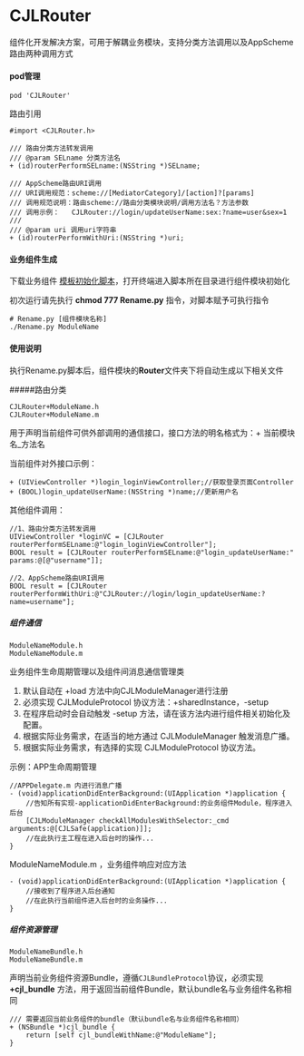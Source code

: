 # CJLRouter
组件化开发解决方案，可用于解耦业务模块，支持分类方法调用以及AppScheme路由两种调用方式



#### pod管理

```shell
pod 'CJLRouter'
```

路由引用

```objc
#import <CJLRouter.h>

/// 路由分类方法转发调用
/// @param SELname 分类方法名
+ (id)routerPerformSELname:(NSString *)SELname;

/// AppScheme路由URI调用
/// URI调用规范：scheme://[MediatorCategory]/[action]?[params]
/// 调用规范说明：路由scheme://路由分类模块说明/调用方法名？方法参数
/// 调用示例：   CJLRouter://login/updateUserName:sex:?name=user&sex=1
///
/// @param uri 调用uri字符串
+ (id)routerPerformWithUri:(NSString *)uri;
```



#### 业务组件生成

下载业务组件 [模板初始化脚本](https://lele8446infoq.oss-cn-shenzhen.aliyuncs.com/组件化/Rename.py?Expires=1620721802&OSSAccessKeyId=TMP.3KdzKhc3rJsdsD6WDji7hbX1WSFyWy2qbFuwieNM43fGdqPkhrxTiz5Rsfn5T8RiyuiQBYAxqvJYqwSucM2tXJ23ffPjMk&Signature=BPSiBfmbnudAGkdQ56MjM605xDI%3D&response-content-type=application%2Foctet-stream)，打开终端进入脚本所在目录进行组件模块初始化

初次运行请先执行  **chmod 777  Rename.py** 指令，对脚本赋予可执行指令

```shell
# Rename.py [组件模块名称]
./Rename.py ModuleName
```



#### 使用说明

执行Rename.py脚本后，组件模块的**Router**文件夹下将自动生成以下相关文件

#####路由分类
```objc
CJLRouter+ModuleName.h
CJLRouter+ModuleName.m
```

用于声明当前组件可供外部调用的通信接口，接口方法的明名格式为：+ 当前模块名_方法名

当前组件对外接口示例：

```objc
+ (UIViewController *)login_loginViewController;//获取登录页面Controller
+ (BOOL)login_updateUserName:(NSString *)name;//更新用户名
```

其他组件调用：

```objc
//1、路由分类方法转发调用
UIViewController *loginVC = [CJLRouter routerPerformSELname:@"login_loginViewController"];
BOOL result = [CJLRouter routerPerformSELname:@"login_updateUserName:" params:@[@"username"]];

//2、AppScheme路由URI调用
BOOL result = [CJLRouter routerPerformWithUri:@"CJLRouter://login/login_updateUserName:?name=username"];
```

##### 组件通信
```objc
ModuleNameModule.h
ModuleNameModule.m
```

业务组件生命周期管理以及组件间消息通信管理类

1. 默认自动在 +load 方法中向CJLModuleManager进行注册
2. 必须实现 CJLModuleProtocol 协议方法：+sharedInstance，-setup
3. 在程序启动时会自动触发 -setup 方法，请在该方法内进行组件相关初始化及配置。
4. 根据实际业务需求，在适当的地方通过 CJLModuleManager 触发消息广播。
5. 根据实际业务需求，有选择的实现 CJLModuleProtocol 协议方法。

示例：APP生命周期管理

```objc
//APPDelegate.m 内进行消息广播
- (void)applicationDidEnterBackground:(UIApplication *)application {
    //告知所有实现-applicationDidEnterBackground:的业务组件Module，程序进入后台
    [CJLModuleManager checkAllModulesWithSelector:_cmd arguments:@[CJLSafe(application)]];
    //在此执行主工程在进入后台时的操作...
}
```

 ModuleNameModule.m ，业务组件响应对应方法

```objc
- (void)applicationDidEnterBackground:(UIApplication *)application {
    //接收到了程序进入后台通知
    //在此执行当前组件进入后台时的业务操作...
}
```

##### 组件资源管理
```objc
ModuleNameBundle.h
ModuleNameBundle.m
```

声明当前业务组件资源Bundle，遵循`CJLBundleProtocol`协议，必须实现 **+cjl_bundle** 方法，用于返回当前组件Bundle，默认bundle名与业务组件名称相同

```objc
/// 需要返回当前业务组件的bundle（默认bundle名与业务组件名称相同）
+ (NSBundle *)cjl_bundle {
    return [self cjl_bundleWithName:@"ModuleName"];
}
```

